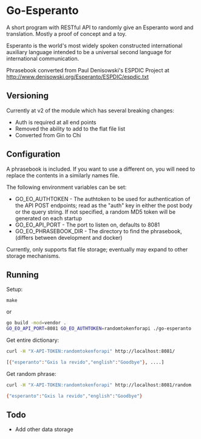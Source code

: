 # Go-Esperanto

A short program with RESTful API to randomly give an Esperanto word and translation. Mostly a proof of concept and a toy.

Esperanto is the world's most widely spoken constructed international auxiliary language intended to be a universal second language for international communication.

Phrasebook converted from Paul Denisowski's ESPDIC Project at <http://www.denisowski.org/Esperanto/ESPDIC/espdic.txt>

## Versioning

Currently at v2 of the module which has several breaking changes:

- Auth is required at all end points
- Removed the ability to add to the flat file list
- Converted from Gin to Chi

## Configuration

A phrasebook is included. If you want to use a different on, you will need to replace the contents in a similarly names file.

The following environment variables can be set:

- GO_EO_AUTHTOKEN - The authtoken to be used for authentication of the API POST endpoints; read as the "auth" key in either the
post body or the query string. If not specified, a random MD5 token will be generated on each startup
- GO_EO_API_PORT - The port to listen on, defaults to 8081
- GO_EO_PHRASEBOOK_DIR - The directory to find the phrasebook, (differs between development and docker)

Currently, only supports flat file storage; eventually may expand to other storage mechanisms.

## Running
Setup:

`make`

or
```bash
go build -mod=vendor .
GO_EO_API_PORT=8081 GO_EO_AUTHTOKEN=randomtokenforapi ./go-esperanto
```

Get entire dictionary:
```bash
curl -H "X-API-TOKEN:randomtokenforapi" http://localhost:8081/

[{"esperanto":"Gxis la revido","english":"Goodbye"}, ....]
```

Get random phrase:
```bash
curl -H "X-API-TOKEN:randomtokenforapi" http://localhost:8081/random

{"esperanto":"Gxis la revido","english":"Goodbye"}
```

## Todo

- Add other data storage
